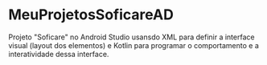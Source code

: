 # MeuProjetosSoficareAD
Projeto "Soficare" no Android Studio usansdo XML para definir a interface visual (layout dos elementos) e Kotlin para programar o comportamento e a interatividade dessa interface.
